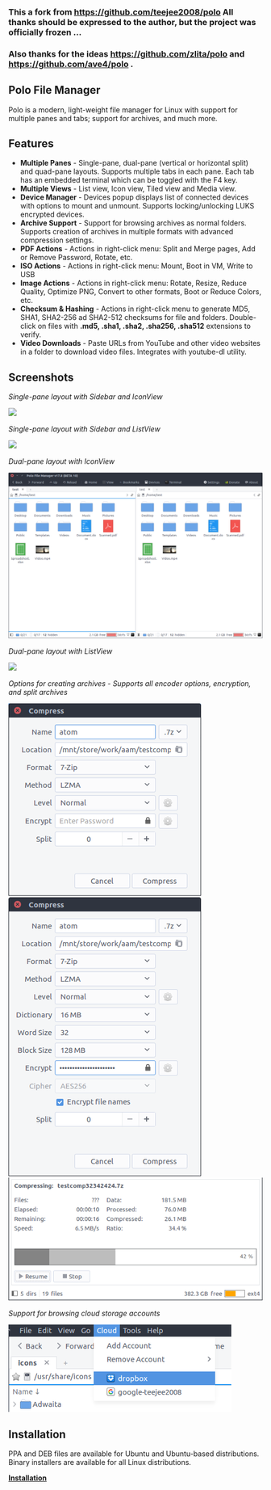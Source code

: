 ### This a fork from https://github.com/teejee2008/polo All thanks should be expressed to the author, but the project was officially frozen ...

### Also thanks for the ideas https://github.com/zlita/polo and https://github.com/ave4/polo .

## Polo File Manager

Polo is a modern, light-weight file manager for Linux with support for multiple
panes and tabs; support for archives, and much more.

## **Features**

- **Multiple Panes** - Single-pane, dual-pane (vertical or horizontal split) and
  quad-pane layouts. Supports multiple tabs in each pane. Each tab has an
  embedded terminal which can be toggled with the F4 key.
- **Multiple Views** - List view, Icon view, Tiled view and Media view.
- **Device Manager** - Devices popup displays list of connected devices with
  options to mount and unmount. Supports locking/unlocking LUKS encrypted
  devices.
- **Archive Support** - Support for browsing archives as normal folders.
  Supports creation of archives in multiple formats with advanced compression
  settings.
- **PDF Actions** - Actions in right-click menu: Split and Merge pages, Add or
  Remove Password, Rotate, etc.
- **ISO Actions** - Actions in right-click menu: Mount, Boot in VM, Write to USB
- **Image Actions** - Actions in right-click menu: Rotate, Resize, Reduce
  Quality, Optimize PNG, Convert to other formats, Boot or Reduce Colors, etc.
- **Checksum & Hashing** - Actions in right-click menu to generate MD5, SHA1,
  SHA2-256 ad SHA2-512 checksums for file and folders. Double-click on files
  with **.md5, .sha1, .sha2, .sha256, .sha512** extensions to verify.
- **Video Downloads** - Paste URLs from YouTube and other video websites in a
  folder to download video files. Integrates with youtube-dl utility.

## Screenshots

_Single-pane layout with Sidebar and IconView_

![](src/share/polo/images/polo_layout_single_icons.png)

_Single-pane layout with Sidebar and ListView_

![](src/share/polo/images/polo_layout_single_list.png)

_Dual-pane layout with IconView_

![](src/share/polo/images/polo_layout_dual_icons.png)

_Dual-pane layout with ListView_

![](src/share/polo/images/polo_layout_dual_list.png)

_Options for creating archives - Supports all encoder options, encryption, and
split archives_

![](images/polo_compress.png)![](images/polo_compress_expanded.png)
![](images/polo_compress_progress.png)

_Support for browsing cloud storage accounts_

![](images/cloud_storage.png)

## Installation

PPA and DEB files are available for Ubuntu and Ubuntu-based distributions.
Binary installers are available for all Linux distributions.

**[Installation](https://github.com/teejee2008/polo/wiki/Installation)**
